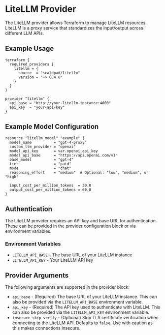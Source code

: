 # LiteLLM Provider

The LiteLLM provider allows Terraform to manage LiteLLM resources. LiteLLM is a proxy service that standardizes the input/output across different LLM APIs.

## Example Usage

```hcl
terraform {
  required_providers {
    litellm = {
      source  = "scalepad/litellm"
      version = "~> 0.4.0"
    }
  }
}

provider "litellm" {
  api_base = "http://your-litellm-instance:4000"
  api_key  = "your-api-key"
}
```

## Example Model Configuration

```hcl
resource "litellm_model" "example" {
  model_name          = "gpt-4-proxy"
  custom_llm_provider = "openai"
  model_api_key       = var.openai_api_key
  model_api_base      = "https://api.openai.com/v1"
  base_model          = "gpt-4"
  tier                = "paid"
  mode                = "chat"
  reasoning_effort    = "medium"  # Optional: "low", "medium", or "high"

  input_cost_per_million_tokens  = 30.0
  output_cost_per_million_tokens = 60.0
}
```

## Authentication

The LiteLLM provider requires an API key and base URL for authentication. These can be provided in the provider configuration block or via environment variables.

### Environment Variables

- `LITELLM_API_BASE` - The base URL of your LiteLLM instance
- `LITELLM_API_KEY` - Your LiteLLM API key

## Provider Arguments

The following arguments are supported in the provider block:

- `api_base` - (Required) The base URL of your LiteLLM instance. This can also be provided via the `LITELLM_API_BASE` environment variable.
- `api_key` - (Required) The API key used to authenticate with LiteLLM. This can also be provided via the `LITELLM_API_KEY` environment variable.
- `insecure_skip_verify` - (Optional) Skip TLS certificate verification when connecting to the LiteLLM API. Defaults to `false`. Use with caution as this makes connections insecure.
